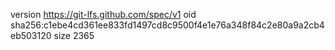 version https://git-lfs.github.com/spec/v1
oid sha256:c1ebe4cd361ee833fd1497cd8c9500f4e1e76a348f84c2e80a9a2cb4eb503120
size 2365
